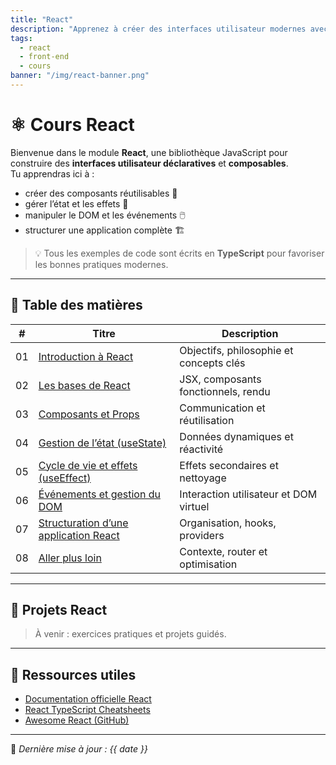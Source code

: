 ```yaml
---
title: "React"
description: "Apprenez à créer des interfaces utilisateur modernes avec React et TypeScript"
tags:
  - react
  - front-end
  - cours
banner: "/img/react-banner.png"
---
```


# ⚛️ Cours React

Bienvenue dans le module **React**, une bibliothèque JavaScript pour construire des **interfaces utilisateur déclaratives** et **composables**.  
Tu apprendras ici à :

- créer des composants réutilisables 🧩
- gérer l’état et les effets 🔄
- manipuler le DOM et les événements 🖱️
- structurer une application complète 🏗️

> 💡 Tous les exemples de code sont écrits en **TypeScript** pour favoriser les bonnes pratiques modernes.

---

## 📘 Table des matières

| #   | Titre                                                                                      | Description                             |
| --- | ------------------------------------------------------------------------------------------ | --------------------------------------- |
| 01  | [Introduction à React](React/Cours/01-Introduction-a-React.md)                             | Objectifs, philosophie et concepts clés |
| 02  | [Les bases de React](React/Cours/02-Les-bases-de-React.md)                                 | JSX, composants fonctionnels, rendu     |
| 03  | [Composants et Props](React/Cours/03-Composants-et-Props.md)                               | Communication et réutilisation          |
| 04  | [Gestion de l’état (useState)](React/Cours/04-Gestion-de-l-etat.md)                        | Données dynamiques et réactivité        |
| 05  | [Cycle de vie et effets (useEffect)](React/Cours/05-Cycle-de-vie-et-UseEffect.md)          | Effets secondaires et nettoyage         |
| 06  | [Événements et gestion du DOM](React/Cours/06-Evenements-et-DOM.md)                        | Interaction utilisateur et DOM virtuel  |
| 07  | [Structuration d’une application React](React/Cours/07-Structuration-d-une-application.md) | Organisation, hooks, providers          |
| 08  | [Aller plus loin](React/Cours/08-Aller-plus-loin.md)                                       | Contexte, router et optimisation        |

---

## 🧪 Projets React

> À venir : exercices pratiques et projets guidés.

---

## 🔗 Ressources utiles

- [Documentation officielle React](https://react.dev/)
- [React TypeScript Cheatsheets](https://react-typescript-cheatsheet.netlify.app/)
- [Awesome React (GitHub)](https://github.com/enaqx/awesome-react)

---

📘 _Dernière mise à jour : {{ date }}_
